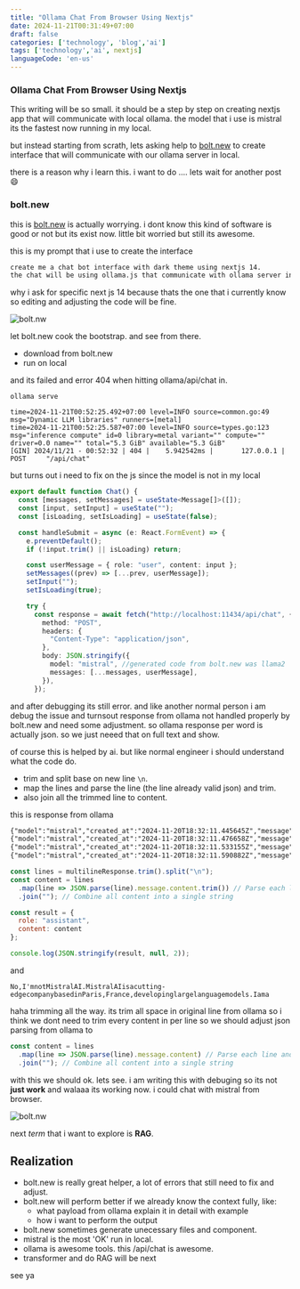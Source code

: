 ```yaml
---
title: "Ollama Chat From Browser Using Nextjs"
date: 2024-11-21T00:31:49+07:00
draft: false
categories: ['technology', 'blog','ai']
tags: ['technology','ai', nextjs]
languageCode: 'en-us'
---
```


### Ollama Chat From Browser Using Nextjs

This writing will be so small.
it should be a step by step on creating nextjs app that will communicate with local ollama.
the model that i use is mistral its the fastest now running in my local.

but instead starting from scrath, lets asking help to [bolt.new](bolt.new)
to create interface that will communicate with our ollama server in local.

there is a reason why i learn this. i want to do .... lets wait for another post 😄

### bolt.new

this is [bolt.new](bolt.new) is actually worrying. i dont know this kind of software is good or not but its exist now.
little bit worried but still its awesome.

this is my prompt that i use to create the interface

```txt
create me a chat bot interface with dark theme using nextjs 14.
the chat will be using ollama.js that communicate with ollama server in my local.
```

why i ask for specific next js 14 because thats the one that i currently know so editing and adjusting the code will be fine.

![bolt.nw](/img/nextjs-ollama-1.png)

let bolt.new cook the bootstrap. and see from there.

- download from bolt.new
- run on local

and its failed and error 404 when hitting ollama/api/chat in.

`ollama serve`

```log
time=2024-11-21T00:52:25.492+07:00 level=INFO source=common.go:49 msg="Dynamic LLM libraries" runners=[metal]
time=2024-11-21T00:52:25.587+07:00 level=INFO source=types.go:123 msg="inference compute" id=0 library=metal variant="" compute="" driver=0.0 name="" total="5.3 GiB" available="5.3 GiB"
[GIN] 2024/11/21 - 00:52:32 | 404 |    5.942542ms |       127.0.0.1 | POST     "/api/chat"
```

but turns out i need to fix on the js since the model is not in my local

```ts
export default function Chat() {
  const [messages, setMessages] = useState<Message[]>([]);
  const [input, setInput] = useState("");
  const [isLoading, setIsLoading] = useState(false);

  const handleSubmit = async (e: React.FormEvent) => {
    e.preventDefault();
    if (!input.trim() || isLoading) return;

    const userMessage = { role: "user", content: input };
    setMessages((prev) => [...prev, userMessage]);
    setInput("");
    setIsLoading(true);

    try {
      const response = await fetch("http://localhost:11434/api/chat", {
        method: "POST",
        headers: {
          "Content-Type": "application/json",
        },
        body: JSON.stringify({
          model: "mistral", //generated code from bolt.new was llama2
          messages: [...messages, userMessage],
        }),
      });
```

and after debugging its still error. and like another normal person i am debug the issue and turnsout response from ollama not handled properly by bolt.new and need some adjustment. so ollama response per word is actually json. so we just neeed that on full text and show.

of course this is helped by ai. but like normal engineer i should understand what the code do.

- trim and split base on new line `\n`.
- map the lines and parse the line (the line already valid json) and trim.
- also join all the trimmed line to content.

this is response from ollama

```txt
{"model":"mistral","created_at":"2024-11-20T18:32:11.445645Z","message":{"role":"assistant","content":" No"},"done":false}
{"model":"mistral","created_at":"2024-11-20T18:32:11.476658Z","message":{"role":"assistant","content":","},"done":false}
{"model":"mistral","created_at":"2024-11-20T18:32:11.533155Z","message":{"role":"assistant","content":" I"},"done":false}
{"model":"mistral","created_at":"2024-11-20T18:32:11.590882Z","message":{"role":"assistant","content":" am"},"done":false}
```

```jsx
const lines = multilineResponse.trim().split("\n");
const content = lines
  .map(line => JSON.parse(line).message.content.trim()) // Parse each line and get the content
  .join(""); // Combine all content into a single string

const result = {
  role: "assistant",
  content: content
};

console.log(JSON.stringify(result, null, 2));
```

and

`No,I'mnotMistralAI.MistralAIisacutting-edgecompanybasedinParis,France,developinglargelanguagemodels.Iama`

haha trimming all the way. its trim all space in original line from ollama so i think we dont need to trim every content in per line
so we should adjust json parsing from ollama to

```jsx
const content = lines
  .map(line => JSON.parse(line).message.content) // Parse each line and get the content
  .join(""); // Combine all content into a single string
```

with this we should ok. lets see. i am writing this with debuging so its not **just work**
and walaaa its working now. i could chat with mistral from browser.

![bolt.nw](/img/nextjs-ollama-2.png)

next *term* that i want to explore is **RAG**.

## Realization

- bolt.new is really great helper, a lot of errors that still need to fix and adjust.
- bolt.new will perform better if we already know the context fully, like:
  - what payload from ollama explain it in detail with example
  - how i want to perform the output
- bolt.new sometimes generate unecessary files and component.
- mistral is the most 'OK' run in local.
- ollama is awesome tools. this /api/chat is awesome.
- transformer and do RAG will be next

see ya
